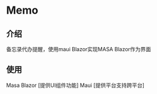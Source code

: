 # Memo

## 介绍
备忘录代办提醒，使用maui Blazor实现MASA Blazor作为界面

## 使用

Masa Blazor [提供UI组件功能]
Maui [提供平台支持跨平台]
